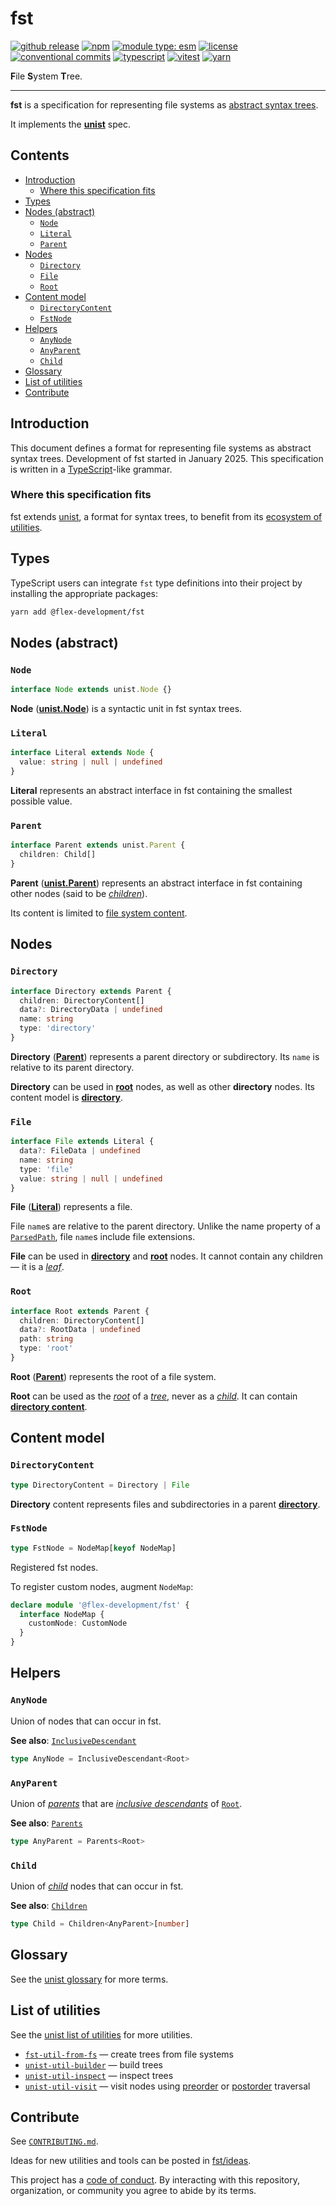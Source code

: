 # fst

[![github release](https://img.shields.io/github/v/release/flex-development/fst.svg?include_prereleases\&sort=semver)](https://github.com/flex-development/fst/releases/latest)
[![npm](https://img.shields.io/npm/v/@flex-development/fst.svg)](https://npmjs.com/package/@flex-development/fst)
[![module type: esm](https://img.shields.io/badge/module%20type-esm-brightgreen)](https://github.com/voxpelli/badges-cjs-esm)
[![license](https://img.shields.io/github/license/flex-development/fst.svg)](LICENSE.md)
[![conventional commits](https://img.shields.io/badge/-conventional%20commits-fe5196?logo=conventional-commits\&logoColor=ffffff)](https://conventionalcommits.org)
[![typescript](https://img.shields.io/badge/-typescript-3178c6?logo=typescript\&logoColor=ffffff)](https://typescriptlang.org)
[![vitest](https://img.shields.io/badge/-vitest-6e9f18?style=flat\&logo=vitest\&logoColor=ffffff)](https://vitest.dev)
[![yarn](https://img.shields.io/badge/-yarn-2c8ebb?style=flat\&logo=yarn\&logoColor=ffffff)](https://yarnpkg.com)

**F**ile **S**ystem **T**ree.

---

**fst** is a specification for representing file systems as [abstract syntax trees][unist-syntax-tree].

It implements the [**unist**][unist] spec.

## Contents

- [Introduction](#introduction)
  - [Where this specification fits](#where-this-specification-fits)
- [Types](#types)
- [Nodes (abstract)](#nodes-abstract)
  - [`Node`](#node)
  - [`Literal`](#literal)
  - [`Parent`](#parent)
- [Nodes](#nodes)
  - [`Directory`](#directory)
  - [`File`](#file)
  - [`Root`](#root)
- [Content model](#content-model)
  - [`DirectoryContent`](#directorycontent)
  - [`FstNode`](#fstnode)
- [Helpers](#helpers)
  - [`AnyNode`](#anynode)
  - [`AnyParent`](#anyparent)
  - [`Child`](#child)
- [Glossary](#glossary)
- [List of utilities](#list-of-utilities)
- [Contribute](#contribute)

## Introduction

This document defines a format for representing file systems as abstract syntax trees. Development of fst started in
January 2025. This specification is written in a [TypeScript][]-like grammar.

### Where this specification fits

fst extends [unist][], a format for syntax trees, to benefit from its [ecosystem of utilities](#list-of-utilities).

## Types

TypeScript users can integrate `fst` type definitions into their project by installing the appropriate packages:

```sh
yarn add @flex-development/fst
```

## Nodes (abstract)

### `Node`

```ts
interface Node extends unist.Node {}
```

**Node** ([**unist.Node**][unist-node]) is a syntactic unit in fst syntax trees.

### `Literal`

```ts
interface Literal extends Node {
  value: string | null | undefined
}
```

**Literal** represents an abstract interface in fst containing the smallest possible value.

### `Parent`

```ts
interface Parent extends unist.Parent {
  children: Child[]
}
```

**Parent** ([**unist.Parent**][unist-parent]) represents an abstract interface in fst containing other nodes (said to
be [*children*][unist-child]).

Its content is limited to [file system content](#child).

## Nodes

### `Directory`

```ts
interface Directory extends Parent {
  children: DirectoryContent[]
  data?: DirectoryData | undefined
  name: string
  type: 'directory'
}
```

**Directory** ([**Parent**](#parent)) represents a parent directory or subdirectory. Its `name` is relative to its
parent directory.

**Directory** can be used in [**root**](#root) nodes, as well as other **directory** nodes. Its content model is
[**directory**](#directorycontent).

### `File`

```ts
interface File extends Literal {
  data?: FileData | undefined
  name: string
  type: 'file'
  value: string | null | undefined
}
```

**File** ([**Literal**](#literal)) represents a file.

File `name`s are relative to the parent directory. Unlike the name property of a [`ParsedPath`][parsedpath], file `name`s
include file extensions.

**File** can be used in [**directory**](#directory) and [**root**](#root) nodes. It cannot contain any children — it is
a [*leaf*][unist-leaf].

### `Root`

```ts
interface Root extends Parent {
  children: DirectoryContent[]
  data?: RootData | undefined
  path: string
  type: 'root'
}
```

**Root** ([**Parent**](#parent)) represents the root of a file system.

**Root** can be used as the [*root*][unist-root] of a [*tree*][unist-tree], never as a [*child*][unist-child]. It can
contain [**directory content**](#directorycontent).

## Content model

### `DirectoryContent`

```ts
type DirectoryContent = Directory | File
```

**Directory** content represents files and subdirectories in a parent [**directory**](#directory).

### `FstNode`

```ts
type FstNode = NodeMap[keyof NodeMap]
```

Registered fst nodes.

To register custom nodes, augment `NodeMap`:

```ts
declare module '@flex-development/fst' {
  interface NodeMap {
    customNode: CustomNode
  }
}
```

## Helpers

### `AnyNode`

Union of nodes that can occur in fst.

**See also**: [`InclusiveDescendant`][inclusivedescendant]

```ts
type AnyNode = InclusiveDescendant<Root>
```

### `AnyParent`

Union of [*parents*][unist-parent] that are [*inclusive descendants*][descendant] of [`Root`](#root).

**See also**: [`Parents`][parents]

```ts
type AnyParent = Parents<Root>
```

### `Child`

Union of [*child*][unist-child] nodes that can occur in fst.

**See also**: [`Children`][children]

```ts
type Child = Children<AnyParent>[number]
```

## Glossary

See the [unist glossary][unist-glossary] for more terms.

## List of utilities

See the [unist list of utilities][unist-utilities] for more utilities.

- [`fst-util-from-fs`][fst-util-from-fs] — create trees from file systems
- [`unist-util-builder`][unist-util-builder] — build trees
- [`unist-util-inspect`][unist-util-inspect] — inspect trees
- [`unist-util-visit`][unist-util-visit] — visit nodes using [preorder][] or [postorder][] traversal

## Contribute

See [`CONTRIBUTING.md`](CONTRIBUTING.md).

Ideas for new utilities and tools can be posted in [fst/ideas][fst-ideas].

This project has a [code of conduct](CODE_OF_CONDUCT.md). By interacting with this repository, organization, or
community you agree to abide by its terms.

[children]: https://github.com/flex-development/unist-util-types#childrent

[descendant]: https://github.com/syntax-tree/unist#descendant

[fst-ideas]: https://github.com/flex-development/fst/discussions/new?category=idea

[fst-util-from-fs]: https://github.com/flex-development/fst-util-from-fs

[inclusivedescendant]: https://github.com/flex-development/unist-util-types#inclusivedescendanttree-max-depth

[parents]: https://github.com/flex-development/unist-util-types#parentstree-child

[parsedpath]: https://github.com/flex-development/pathe/blob/main/src/interfaces/parsed-path.mts

[postorder]: https://github.com/syntax-tree/unist#postorder

[preorder]: https://github.com/syntax-tree/unist#preorder

[typescript]: https://www.typescriptlang.org

[unist-child]: https://github.com/syntax-tree/unist#child

[unist-glossary]: https://github.com/syntax-tree/unist#glossary

[unist-leaf]: https://github.com/syntax-tree/unist#leaf

[unist-node]: https://github.com/syntax-tree/unist#node

[unist-parent]: https://github.com/syntax-tree/unist#parent

[unist-root]: https://github.com/syntax-tree/unist#root

[unist-syntax-tree]: https://github.com/syntax-tree/unist#syntax-tree

[unist-tree]: https://github.com/syntax-tree/unist#tree

[unist-util-builder]: https://github.com/flex-development/unist-util-builder

[unist-util-inspect]: https://github.com/flex-development/unist-util-inspect

[unist-util-visit]: https://github.com/flex-development/unist-util-visit

[unist-utilities]: https://github.com/syntax-tree/unist#list-of-utilities

[unist]: https://github.com/syntax-tree/unist
